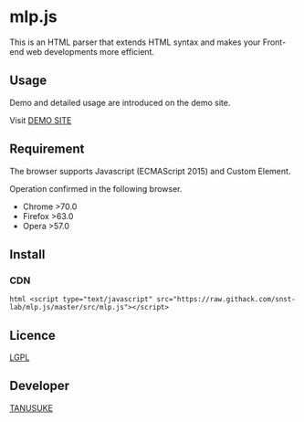 mlp.js
====
This is an HTML parser that extends HTML syntax and makes your Front-end web developments more efficient.  


## Usage
Demo and detailed usage are introduced on the demo site.  

Visit [DEMO SITE](https://snst-lab.github.io/mlp.js/public/)


## Requirement
The browser supports Javascript (ECMAScript 2015) and Custom Element.

Operation confirmed in the following browser.
- Chrome >70.0
- Firefox >63.0
- Opera >57.0  

## Install
### CDN
```html <script type="text/javascript" src="https://raw.githack.com/snst-lab/mlp.js/master/src/mlp.js"></script>```

## Licence
[LGPL](https://www.gnu.org/licenses/lgpl-3.0.html)  

## Developer
[TANUSUKE](https://github.com/snst-lab)  

